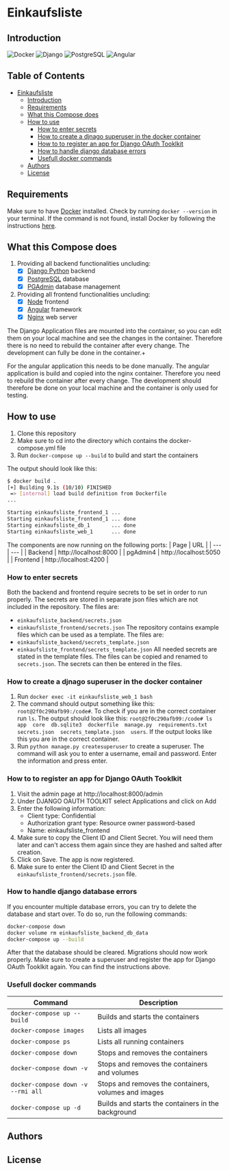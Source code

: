 
# Einkaufsliste

## Introduction
![Docker](https://img.shields.io/badge/Docker-2496ED?style=for-the-badge&logo=docker&logoColor=white)
![Django](https://img.shields.io/badge/Django-092E20?style=for-the-badge&logo=django&logoColor=white)
![PostgreSQL](https://img.shields.io/badge/PostgreSQL-316192?style=for-the-badge&logo=postgresql&logoColor=white)
![Angular](https://img.shields.io/badge/Angular-DD0031?style=for-the-badge&logo=angular&logoColor=white)



## Table of Contents <!-- omit in toc -->
- [Einkaufsliste](#einkaufsliste)
  - [Introduction](#introduction)
  - [Requirements](#requirements)
  - [What this Compose does](#what-this-compose-does)
  - [How to use](#how-to-use)
    - [How to enter secrets](#how-to-enter-secrets)
    - [How to create a djnago superuser in the docker container](#how-to-create-a-djnago-superuser-in-the-docker-container)
    - [How to to register an app for Django OAuth Tooklkit](#how-to-to-register-an-app-for-django-oauth-tooklkit)
    - [How to handle django database errors](#how-to-handle-django-database-errors)
    - [Usefull docker commands](#usefull-docker-commands)
  - [Authors](#authors)
  - [License](#license)

## Requirements
Make sure to have [Docker](https://www.docker.com/) installed.
Check by running `docker --version` in your terminal. If the command is not found, install Docker by following the instructions [here](https://docs.docker.com/get-docker/).


## What this Compose does
1. Providing all backend functionalities uncluding:
   - [x] [Django Python](https://www.djangoproject.com/) backend
   - [x] [PostgreSQL](https://www.postgresql.org/) database
   - [x] [PGAdmin](https://www.pgadmin.org/) database management

2. Providing all frontend functionalities uncluding:
   - [x] [Node](https://nodejs.org/en/) frontend
   - [x] [Angular](https://reactjs.org/) framework
   - [x] [Nginx](https://www.nginx.com/) web server

The Django Application files are mounted into the container, so you can edit them on your local machine and see the changes in the container. Therefore there is no need to rebuild the container after every change. The development can fully be done in the container.+

For the angular application this needs to be done manually. The angular application is build and copied into the nginx container. Therefore you need to rebuild the container after every change. The development should therefore be done on your local machine and the container is only used for testing.

## How to use
1. Clone this repository
2. Make sure to cd into the directory which contains the docker-compose.yml file
3. Run ```docker-compose up --build``` to build and start the containers

The output should look like this:
```bash
$ docker build .
[+] Building 9.1s (10/10) FINISHED
 => [internal] load build definition from Dockerfile
...

Starting einkaufsliste_frontend_1 ... 
Starting einkaufsliste_frontend_1 ... done
Starting einkaufsliste_db_1       ... done
Starting einkaufsliste_web_1      ... done
```
The components are now running on the following ports:
| Page | URL |
| --- | --- |
| Backend | http://localhost:8000 |
| pgAdmin4 | http://localhost:5050 |
| Frontend | http://localhost:4200 |

### How to enter secrets
Both the backend and frontend require secrets to be set in order to run properly. The secrets are stored in separate json files which are not included in the repository. The files are:
- ```einkaufsliste_backend/secrets.json```
- ```einkaufsliste_frontend/secrets.json```
The repository contains example files which can be used as a template. The files are:
- ```einkaufsliste_backend/secrets_template.json```
- ```einkaufsliste_frontend/secrets_template.json```
All needed secrets are stated in the template files. The files can be copied and renamed to ```secrets.json```. The secrets can then be entered in the files.

### How to create a djnago superuser in the docker container
1. Run ```docker exec -it einkaufsliste_web_1 bash```
2. The command should output something like this: ```root@2f0c290afb99:/code#```. To check if you are in the correct container run ```ls```. The output should look like this: ```root@2f0c290afb99:/code# ls
app  core  db.sqlite3  dockerfile  manage.py  requirements.txt  secrets.json  secrets_template.json  users```. If the output looks like this you are in the correct container.
3. Run ```python manage.py createsuperuser``` to create a superuser. The command will ask you to enter a username, email and password. Enter the information and press enter.

### How to to register an app for Django OAuth Tooklkit
1. Visit the admin page at http://localhost:8000/admin
2. Under DJANGO OAUTH TOOLKIT select Applications and click on Add
3. Enter the following information:
   - Client type: Confidential
   - Authorization grant type: Resource owner password-based
   - Name: einkaufsliste_frontend
4. Make sure to copy the Client ID and Client Secret. You will need them later and can't access them again since they are hashed and salted after creation.
5. Click on Save. The app is now registered.
6. Make sure to enter the Client ID and Client Secret in the ```einkaufsliste_frontend/secrets.json``` file.

### How to handle django database errors
If you encounter multiple database errors, you can try to delete the database and start over. To do so, run the following commands:
```bash
docker-compose down
docker volume rm einkaufsliste_backend_db_data
docker-compose up --build
```
After that the database should be cleared. Migrations should now work properly. Make sure to create a superuser and register the app for Django OAuth Tooklkit again. You can find the instructions above. 

### Usefull docker commands
| Command | Description |
| --- | --- |
| ```docker-compose up --build``` | Builds and starts the containers |
| ```docker-compose images``` | Lists all images |
| ```docker-compose ps``` | Lists all running containers |
| ```docker-compose down``` | Stops and removes the containers |
| ```docker-compose down -v``` | Stops and removes the containers and volumes |
| ```docker-compose down -v --rmi all``` | Stops and removes the containers, volumes and images |
| ```docker-compose up -d``` | Builds and starts the containers in the background |
## Authors

## License
